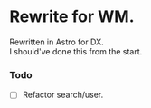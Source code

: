 # Rewrite for WM.

Rewritten in Astro for DX. \
I should've done this from the start.

### Todo
- [ ] Refactor search/user.
